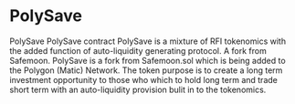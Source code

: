 # PolySave
 PolySave
PolySave contract
PolySave  is a mixture of RFI tokenomics with the added function of auto-liquidity generating protocol. A fork from Safemoon.
PolySave is a fork from Safemoon.sol which is being added to the Polygon (Matic) Network.
The token purpose is to create a long term investment opportunity to those who which to hold long term and trade short term with an auto-liquidity provision bulit in to the tokenomics.